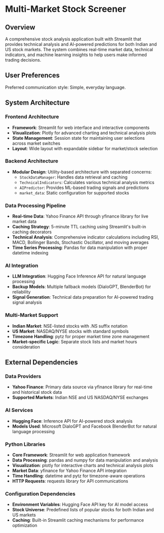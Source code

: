 # Multi-Market Stock Screener

## Overview

A comprehensive stock analysis application built with Streamlit that provides technical analysis and AI-powered predictions for both Indian and US stock markets. The system combines real-time market data, technical indicators, and machine learning insights to help users make informed trading decisions.

## User Preferences

Preferred communication style: Simple, everyday language.

## System Architecture

### Frontend Architecture
- **Framework**: Streamlit for web interface and interactive components
- **Visualization**: Plotly for advanced charting and technical analysis plots
- **State Management**: Session state for maintaining user selections across market switches
- **Layout**: Wide layout with expandable sidebar for market/stock selection

### Backend Architecture
- **Modular Design**: Utility-based architecture with separated concerns:
  - `StockDataManager`: Handles data retrieval and caching
  - `TechnicalIndicators`: Calculates various technical analysis metrics
  - `AIPredictor`: Provides ML-based trading signals and predictions
  - `market_data`: Static configuration for supported stocks

### Data Processing Pipeline
- **Real-time Data**: Yahoo Finance API through yfinance library for live market data
- **Caching Strategy**: 5-minute TTL caching using Streamlit's built-in caching decorators
- **Technical Analysis**: Comprehensive indicator calculations including RSI, MACD, Bollinger Bands, Stochastic Oscillator, and moving averages
- **Time Series Processing**: Pandas for data manipulation with proper datetime indexing

### AI Integration
- **LLM Integration**: Hugging Face Inference API for natural language processing
- **Backup Models**: Multiple fallback models (DialoGPT, BlenderBot) for reliability
- **Signal Generation**: Technical data preparation for AI-powered trading signal analysis

### Multi-Market Support
- **Indian Market**: NSE-listed stocks with .NS suffix notation
- **US Market**: NASDAQ/NYSE stocks with standard symbols
- **Timezone Handling**: pytz for proper market time zone management
- **Market-specific Logic**: Separate stock lists and market hours consideration

## External Dependencies

### Data Providers
- **Yahoo Finance**: Primary data source via yfinance library for real-time and historical stock data
- **Supported Markets**: Indian NSE and US NASDAQ/NYSE exchanges

### AI Services
- **Hugging Face**: Inference API for AI-powered stock analysis
- **Models Used**: Microsoft DialoGPT and Facebook BlenderBot for natural language processing

### Python Libraries
- **Core Framework**: Streamlit for web application framework
- **Data Processing**: pandas and numpy for data manipulation and analysis
- **Visualization**: plotly for interactive charts and technical analysis plots
- **Market Data**: yfinance for Yahoo Finance API integration
- **Time Handling**: datetime and pytz for timezone-aware operations
- **HTTP Requests**: requests library for API communications

### Configuration Dependencies
- **Environment Variables**: Hugging Face API key for AI model access
- **Stock Universe**: Predefined lists of popular stocks for both Indian and US markets
- **Caching**: Built-in Streamlit caching mechanisms for performance optimization
